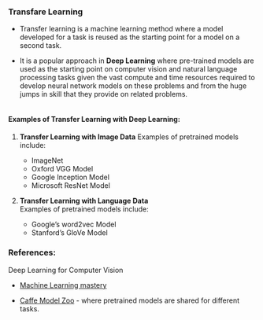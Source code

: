 ### Transfare Learning
* Transfer learning is a machine learning method where a model developed for a task is reused as the starting point for a model on a second task.

* It is a popular approach in **Deep Learning** where pre-trained models are used as the starting point on computer vision and natural language processing tasks given the vast compute and time resources required to develop neural network models on these problems and from the huge jumps in skill that they provide on related problems.

<p align="center">
    <img src=""/>
</p>
    
    
#### Examples of Transfer Learning with Deep Learning:
1. **Transfer Learning with Image Data**
    Examples of pretrained models include:
    *  ImageNet 
    *  Oxford VGG Model
    *  Google Inception Model
    *  Microsoft ResNet Model
    
2. **Transfer Learning with Language Data**  
    Examples of pretrained models include:
    * Google’s word2vec Model
    * Stanford’s GloVe Model
    
### References:
Deep Learning for Computer Vision

* [Machine Learning mastery](https://machinelearningmastery.com/transfer-learning-for-deep-learning/#:~:text=Transfer%20learning%20is%20a%20machine,model%20on%20a%20second%20task.&text=Common%20examples%20of%20transfer%20learning,your%20own%20predictive%20modeling%20problems.
)    

* [Caffe Model Zoo](https://github.com/BVLC/caffe/wiki/Model-Zoo) - where pretrained models are shared for different tasks.
    